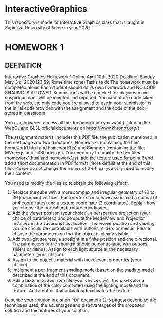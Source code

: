 # InteractiveGraphics
This repository is made for Interactive Graphics class that is taught in Sapienza University of Rome in year 2020. 

# HOMEWORK 1 

## DEFINITION 

Interactive Graphics
Homework 1
Online April 10th, 2020
Deadline: Sunday May 3rd, 2020 (23.59, Rome time zone)
Tasks to do
The homework must be completed alone. Each student should do its own homework and NO CODE SHARING IS ALLOWED. Submissions will be checked for plagiarism and suspicious ones will be rejected and reported. You cannot use code taken from the web, the only code you are allowed to use in your submission is the initial code provided with the assignment and the code of the book stored in Classroom.

You can, however, access all the documentation you want (including the WebGL and GLSL official documents on https://www.khronos.org/).

The assignment material includes this PDF file, the publication mentioned in the next page and two directories, Homework1 (containing the files homework1.html and homework1.js) and Common (containing the files MVnew.js and initShaders.js). You need only to modify the two files (homework1.html and homework1.js), add the texture used for point 6 and add a short documentation in PDF format (more details at the end of this file). Please do not change the names of the files, you only need to modify their
content.

You need to modify the files so to obtain the following effects.
1. Replace the cube with a more complex and irregular geometry of 20 to 30 (maximum) vertices.
Each vertex should have associated a normal (3 or 4 coordinates) and a texture coordinate (2 coordinates). Explain how you choose the normal and texture coordinates.
2. Add the viewer position (your choice), a perspective projection (your choice of parameters) and compute the ModelView and Projection matrices in the Javascript application. The viewer position and viewing volume should be controllable with buttons, sliders or menus. Please choose the parameters so that the object is clearly visible.
3. Add two light sources, a spotlight in a finite position and one directional. The parameters of the spotlight should be controllable with buttons, sliders or menus. Assign to each light source all the
necessary parameters (your choice).
4. Assign to the object a material with the relevant properties (your choice).
5. Implement a per-fragment shading model based on the shading model described at the end of this document.
6. Add a texture loaded from file (your choice), with the pixel color a combination of the color computed using the lighting model and the texture. Add a button that activates/deactivates the
texture.

Describe your solution in a short PDF document (2-3 pages) describing the techniques used, the advantages and disadvantages of the proposed solution and the features of your solution.